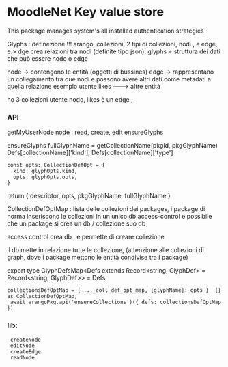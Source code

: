# MoodleNet Key value store

This package manages system's all installed authentication strategies

Glyphs : definezione !!! arango, collezioni, 2 tipi di collezioni, nodi , e edge, e.> dge crea relazioni tra nodi (definite tipo json), glyphs = struttura dei dati che può essere nodo o edge

node -> contengono le entità (oggetti di bussines) edge -> rappresentano un collegamento tra due nodi e possono avere altri dati come metadati a quella relazione esempio utente likes ---> altre entità

ho 3 collezioni utente nodo, likes è un edge ,

### API

getMyUserNode node : read, create, edit ensureGlyphs

ensureGlyphs fullGlyphName = getCollectionName(pkgId, pkgGlyphName) Defs[collectionName]['kind'], Defs[collectionName]['type']

    const opts: CollectionDefOpt = {
      kind: glyphOpts.kind,
      opts: glyphOpts.opts,
    }

return { descriptor, opts, pkgGlyphName, fullGlyphName }

CollectionDefOptMap : lista delle collezioni dei packages, i package di norma inseriscono le collezioni in un unico db access-control e possibile che un package si crea un db / collezione suo db

access control crea db , e permette di creare collezione

il db mette in relazione tutte le collezione, (attenzione alle collezioni di graph, dove i package mettono le entità condivise tra i package)

export type GlyphDefsMap<Defs extends Record<string, GlyphDef> = Record<string, GlyphDef>> = Defs

    collectionsDefOptMap = { ..._coll_def_opt_map, [glyphName]: opts }  {} as CollectionDefOptMap,
     await arangoPkg.api('ensureCollections')({ defs: collectionsDefOptMap })

### lib:

     createNode
     editNode
     createEdge
     readNode
